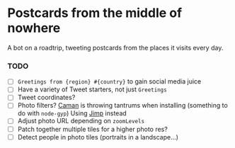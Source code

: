 # Postcards from the middle of nowhere

A bot on a roadtrip, tweeting postcards from the places it visits every day.

### TODO

- [ ] `Greetings from {region} #{country}` to gain social media juice
- [ ] Have a variety of Tweet starters, not just `Greetings`
- [ ] Tweet coordinates?
- [ ] Photo filters? 
    [Caman](http://camanjs.com) is throwing tantrums when installing (something to do with `node-gyp`)
    Using [Jimp](https://www.npmjs.com/package/jimp) instead
- [ ] Adjust photo URL depending on `zoomLevels`
- [ ] Patch together multiple tiles for a higher photo res?
- [ ] Detect people in photo tiles (portraits in a landscape...)
